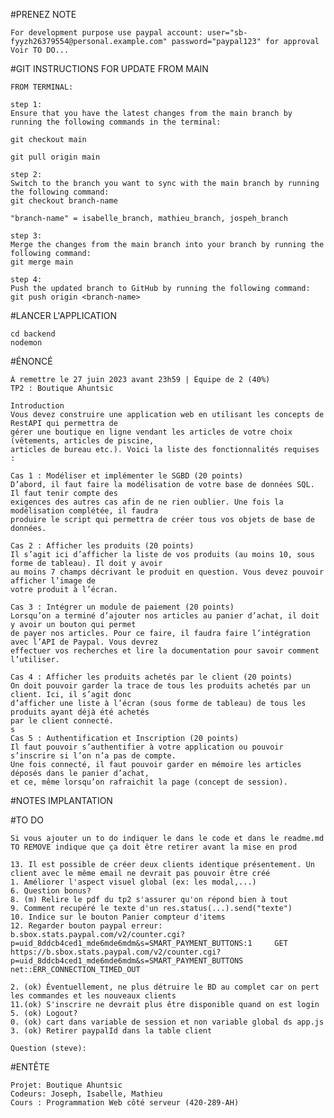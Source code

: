 #PRENEZ NOTE

    For development purpose use paypal account: user="sb-fyyzh26379554@personal.example.com" password="paypal123" for approval
    Voir TO DO...
 
#GIT INSTRUCTIONS FOR UPDATE FROM MAIN

    FROM TERMINAL:

    step 1:
    Ensure that you have the latest changes from the main branch by running the following commands in the terminal:
    
    git checkout main
    
    git pull origin main
    
    step 2:
    Switch to the branch you want to sync with the main branch by running the following command:
    git checkout branch-name
    
    "branch-name" = isabelle_branch, mathieu_branch, jospeh_branch
    
    step 3:
    Merge the changes from the main branch into your branch by running the following command:
    git merge main
    
    step 4:
    Push the updated branch to GitHub by running the following command:
    git push origin <branch-name>

#LANCER L'APPLICATION

    cd backend
    nodemon

#ÉNONCÉ

    À remettre le 27 juin 2023 avant 23h59 | Équipe de 2 (40%)
    TP2 : Boutique Ahuntsic

    Introduction
    Vous devez construire une application web en utilisant les concepts de RestAPI qui permettra de
    gérer une boutique en ligne vendant les articles de votre choix (vêtements, articles de piscine,
    articles de bureau etc.). Voici la liste des fonctionnalités requises :

    Cas 1 : Modéliser et implémenter le SGBD (20 points)
    D’abord, il faut faire la modélisation de votre base de données SQL. Il faut tenir compte des
    exigences des autres cas afin de ne rien oublier. Une fois la modélisation complétée, il faudra
    produire le script qui permettra de créer tous vos objets de base de données.

    Cas 2 : Afficher les produits (20 points)
    Il s’agit ici d’afficher la liste de vos produits (au moins 10, sous forme de tableau). Il doit y avoir
    au moins 7 champs décrivant le produit en question. Vous devez pouvoir afficher l’image de
    votre produit à l’écran.

    Cas 3 : Intégrer un module de paiement (20 points)
    Lorsqu’on a terminé d’ajouter nos articles au panier d’achat, il doit y avoir un bouton qui permet
    de payer nos articles. Pour ce faire, il faudra faire l’intégration avec l’API de Paypal. Vous devrez
    effectuer vos recherches et lire la documentation pour savoir comment l’utiliser.

    Cas 4 : Afficher les produits achetés par le client (20 points)
    On doit pouvoir garder la trace de tous les produits achetés par un client. Ici, il s’agit donc
    d’afficher une liste à l’écran (sous forme de tableau) de tous les produits ayant déjà été achetés
    par le client connecté.
    s
    Cas 5 : Authentification et Inscription (20 points)
    Il faut pouvoir s’authentifier à votre application ou pouvoir s’inscrire si l’on n’a pas de compte.
    Une fois connecté, il faut pouvoir garder en mémoire les articles déposés dans le panier d’achat,
    et ce, même lorsqu’on rafraichit la page (concept de session).

#NOTES IMPLANTATION

#TO DO

    Si vous ajouter un to do indiquer le dans le code et dans le readme.md
    TO REMOVE indique que ça doit être retirer avant la mise en prod

    13. Il est possible de créer deux clients identique présentement. Un client avec le même email ne devrait pas pouvoir être créé
    1. Améliorer l'aspect visuel global (ex: les modal,...)
    6. Question bonus?
    8. (m) Relire le pdf du tp2 s'assurer qu'on répond bien à tout
    9. Comment recupéré le texte d'un res.status(...).send("texte")
    10. Indice sur le bouton Panier compteur d'items
    12. Regarder bouton paypal erreur: b.sbox.stats.paypal.com/v2/counter.cgi?p=uid_8ddcb4ced1_mde6mde6mdm&s=SMART_PAYMENT_BUTTONS:1     GET https://b.sbox.stats.paypal.com/v2/counter.cgi?p=uid_8ddcb4ced1_mde6mde6mdm&s=SMART_PAYMENT_BUTTONS net::ERR_CONNECTION_TIMED_OUT

    2. (ok) Éventuellement, ne plus détruire le BD au complet car on pert les commandes et les nouveaux clients  
    11.(ok) S'inscrire ne devrait plus être disponible quand on est login
    5. (ok) Logout?
    0. (ok) cart dans variable de session et non variable global ds app.js
    3. (ok) Retirer paypalId dans la table client

    Question (steve):


#ENTÊTE
   
    Projet: Boutique Ahuntsic
    Codeurs: Joseph, Isabelle, Mathieu
    Cours : Programmation Web côté serveur (420-289-AH)